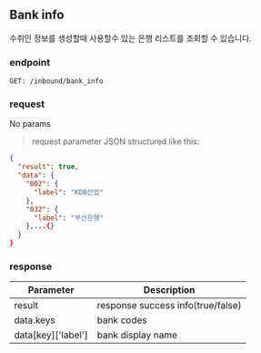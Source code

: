 ## Bank info

수취인 정보를 생성할때 사용할수 있는 은행 리스트를 조회할 수 있습니다.

### endpoint
<code>GET: /inbound/bank_info</code>

### request
No params

> request parameter JSON structured like this:

```json
{
  "result": true,
  "data": {
    "002": {
      "label": "KDB산업"
    },
    "032": {
      "label": "부산은행"
    },...{}
  }
}
```

### response
Parameter | Description
--------- | -----------
result | response success info(true/false)
data.keys | bank codes
data[key]['label'] | bank display name
